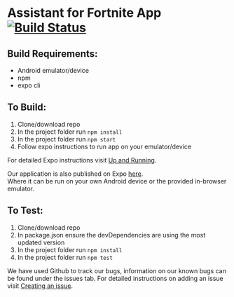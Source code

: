 # Assistant for Fortnite App [![Build Status](https://travis-ci.com/KarinaNi/AssistFortnite.svg?branch=master)](https://travis-ci.com/KarinaNi/AssistFortnite)
 

## Build Requirements:
- Android emulator/device
- npm
- expo cli

## To Build:

1. Clone/download repo
2. In the project folder run `npm install`
3. In the project folder run `npm start`
4. Follow expo instructions to run app on your emulator/device

For detailed Expo instructions visit [Up and Running](https://docs.expo.io/versions/latest/workflow/up-and-running/).

Our application is also published on Expo [here](https://expo.io/@bowenclow/fortniteAssistant).  
Where it can be run on your own Android device or the provided in-browser emulator.

## To Test:

1. Clone/download repo
2. In package.json ensure the devDependencies are using the most updated version
3. In the project folder run `npm install` 
4. In the project folder run `npm test`

We have used Github to track our bugs, information on our known bugs can be found under the issues tab.
For detailed instructions on adding an issue visit [Creating an issue](https://help.github.com/en/articles/creating-an-issue).

